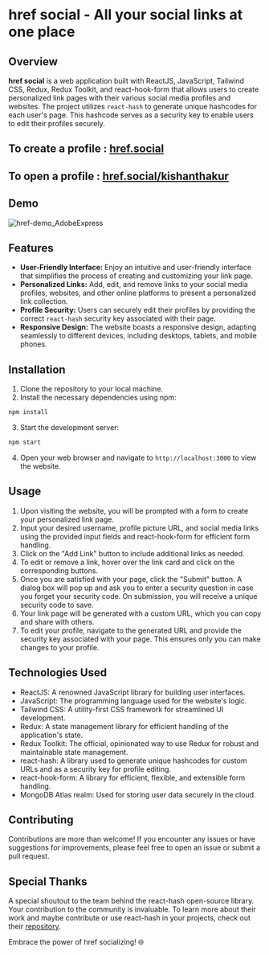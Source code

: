 # href social - All your social links at one place

## Overview

**href social** is a web application built with ReactJS, JavaScript, Tailwind CSS, Redux, Redux Toolkit, and react-hook-form that allows users to create personalized link pages with their various social media profiles and websites. The project utilizes `react-hash` to generate unique hashcodes for each user's page. This hashcode serves as a security key to enable users to edit their profiles securely.

## To create a profile : [href.social](https://href-social.vercel.app/) 
## To open a profile : [href.social/kishanthakur](https://href-social.vercel.app/kishanthakur) 

## Demo

![href-demo_AdobeExpress](https://github.com/kishanthakur/href-social/assets/49359184/dd19e5c1-f2f3-4526-807d-12c963eaa50b)


## Features

- **User-Friendly Interface:** Enjoy an intuitive and user-friendly interface that simplifies the process of creating and customizing your link page.
- **Personalized Links:** Add, edit, and remove links to your social media profiles, websites, and other online platforms to present a personalized link collection.
- **Profile Security:** Users can securely edit their profiles by providing the correct `react-hash` security key associated with their page.
- **Responsive Design:** The website boasts a responsive design, adapting seamlessly to different devices, including desktops, tablets, and mobile phones.

## Installation

1. Clone the repository to your local machine.
2. Install the necessary dependencies using npm:

```bash
npm install
```

3. Start the development server:

```bash
npm start
```

4. Open your web browser and navigate to `http://localhost:3000` to view the website.

## Usage

1. Upon visiting the website, you will be prompted with a form to create your personalized link page.
2. Input your desired username, profile picture URL, and social media links using the provided input fields and react-hook-form for efficient form handling.
3. Click on the "Add Link" button to include additional links as needed.
4. To edit or remove a link, hover over the link card and click on the corresponding buttons.
5. Once you are satisfied with your page, click the "Submit" button. A dialog box will pop up and ask you to enter a security question in case you forget your security code. On submission, you will receive a unique security code to save.
6. Your link page will be generated with a custom URL, which you can copy and share with others.
7. To edit your profile, navigate to the generated URL and provide the security key associated with your page. This ensures only you can make changes to your profile.

## Technologies Used

- ReactJS: A renowned JavaScript library for building user interfaces.
- JavaScript: The programming language used for the website's logic.
- Tailwind CSS: A utility-first CSS framework for streamlined UI development.
- Redux: A state management library for efficient handling of the application's state.
- Redux Toolkit: The official, opinionated way to use Redux for robust and maintainable state management.
- react-hash: A library used to generate unique hashcodes for custom URLs and as a security key for profile editing.
- react-hook-form: A library for efficient, flexible, and extensible form handling.
- MongoDB Atlas realm: Used for storing user data securely in the cloud.

## Contributing

Contributions are more than welcome! If you encounter any issues or have suggestions for improvements, please feel free to open an issue or submit a pull request.

## Special Thanks

A special shoutout to the team behind the react-hash open-source library. Your contribution to the community is invaluable.
To learn more about their work and maybe contribute or use react-hash in your projects, check out their [repository](https://github.com/Drazail/react-hash/).

Embrace the power of href socializing! 🌐
